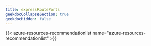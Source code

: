 ```yaml
---
title: expressRoutePorts
geekdocCollapseSection: true
geekdocHidden: false
---
```


{{< azure-resources-recommendationlist name="azure-resources-recommendationlist" >}}
